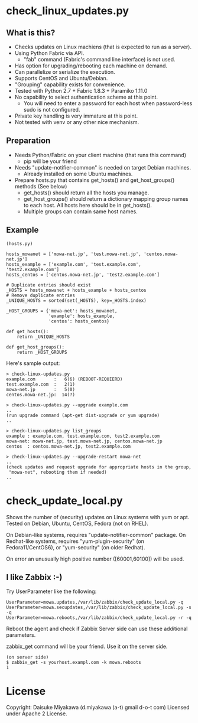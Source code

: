 # check_linux_updates.py
## What is this?

 * Checks updates on Linux machiens (that is expected to run as a server).
 * Using Python Fabric via API.
     * "fab" command (Fabric's command line interface) is not used.
 * Has option for upgrading/rebooting each machine on demand.
 * Can parallelize or serialize the execution.
 * Supports CentOS and Ubuntu/Debian.
 * "Grouping" capability exists for convenience.
 * Tested with Python 2.7 + Fabric 1.8.3 + Paramiko 1.11.0
 * No capability to select authentication scheme at this point.
     * You will need to enter a password for each host
       when password-less sudo is not configured.
 * Private key handling is very immature at this point.
 * Not tested with venv or any other nice mechanism.

## Preparation

 * Needs Python/Fabric on your client machine (that runs this command)
     * pip will be your friend
 * Needs "update-notifier-common" is needed on target Debian machines.
     * Already installed on some Ubuntu machines.
 * Prepare hosts.py that contains get_hosts() and get_host_groups() methods
   (See below)
     * get_hosts() should return all the hosts you manage.
     * get_host_groups() should return a dictionary mapping group names to
       each host. All hosts here should be in get_hosts().
     * Multiple groups can contain same host names.

## Example

    (hosts.py)
    
    hosts_mowanet = ['mowa-net.jp', 'test.mowa-net.jp', 'centos.mowa-net.jp']
    hosts_example = ['example.com', 'test.example.com', 'test2.example.com']
    hosts_centos = ['centos.mowa-net.jp', 'test2.example.com']
    
    # Duplicate entries should exist
    _HOSTS = hosts_mowanet + hosts_example + hosts_centos
    # Remove duplicate entries
    _UNIQUE_HOSTS = sorted(set(_HOSTS), key=_HOSTS.index)
    
    _HOST_GROUPS = {'mowa-net': hosts_mowanet,
                    'example': hosts_example,
                    'centos': hosts_centos}
    
    def get_hosts():
        return _UNIQUE_HOSTS
    
    def get_host_groups():
        return _HOST_GROUPS

Here's sample output:

    > check-linux-updates.py
    example.com       :   6(6) (REBOOT-REQUIERD)
    test.example.com  :   2(1)
    mowa-net.jp       :   5(0)
    centos.mowa-net.jp:  14(?)
    
    > check-linux-updates.py --upgrade example.com
    ..
    (run upgrade command (apt-get dist-upgrade or yum upgrade)
    ..
    
    > check-linux-updates.py list_groups
    example : example.com, test.example.com, test2.example.com
    mowa-net: mowa-net.jp, test.mowa-net.jp, centos.mowa-net.jp
    centos  : centos.mowa-net.jp, test2.example.com
    
    > check-linux-updates.py --upgrade-restart mowa-net
    ..
    (check updates and request upgrade for appropriate hosts in the group,
     "mowa-net", rebooting them if needed)
    ..

# check_update_local.py

Shows the number of (security) updates on Linux systems with yum or apt.
Tested on Debian, Ubuntu, CentOS, Fedora (not on RHEL).

On Debian-like systems, requires "update-notifier-common" package.
On Redhat-like systems, requires "yum-plugin-security" (on Fedora11/CentOS6),
or "yum-security" (on older Redhat).

On error an unusually high positive number ([60001,60100]) will be used.

## I like Zabbix :-)

Try UserParameter like the following:

    UserParameter=mowa.updates,/var/lib/zabbix/check_update_local.py -q
    UserParameter=mowa.secupdates,/var/lib/zabbix/check_update_local.py -s -q
    UserParameter=mowa.reboots,/var/lib/zabbix/check_update_local.py -r -q

Reboot the agent and check if Zabbix Server side can use these
additional parameters.

zabbix_get command will be your friend. Use it on the server side.

    (on server side)
    $ zabbix_get -s yourhost.exampl.com -k mowa.reboots
    1

# License

Copyright: Daisuke Miyakawa (d.miyakawa (a-t) gmail d-o-t com)
Licensed under Apache 2 License.

